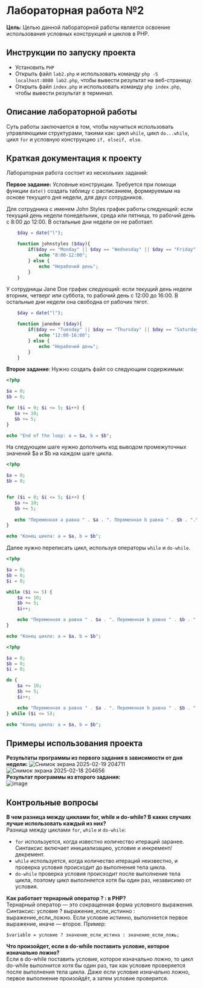# Лабораторная работа №2
**Цель**: Целью данной лабораторной работы является освоение использования условных конструкций и циклов в PHP.

## Инструкции по запуску проекта
- Установить `PHP`
- Открыть файл `lab2.php` и использовать команду `php -S localhost:8080 lab2.php`, чтобы вывести результат на веб-страницу.
- Открыть файл `index.php` и использовать команду `php index.php`, чтобы вывести результат в терминал.
  
## Описание лабораторной работы
Суть работы заключается в том, чтобы научиться использовать управляющими структурами, такими как: цикл `while`, цикл `do...while`, цикл `for` и условную конструкцию `if, elseif, else`.

## Краткая документация к проекту
Лабораторная работа состоит из нескольких заданий: 

**Первое задание:** Условные конструкции. Требуется при помощи функции `date()` создать таблицу с расписанием, формируемым на основе текущего дня недели, для двух сотрудников.  
  
Для сотрудника с именем John Styles график работы следующий: если текущий день недели понедельник, среда или пятница, то рабочий день с 8:00 до 12:00. В остальные дни недели он не работает.
```php
    $day = date("l");

    function johnstyles ($day){
        if($day == "Monday" || $day == "Wednesday" || $day == "Friday"){
            echo "8:00-12:00";
        } else {
            echo "Нерабочий день";
        }
    }
```

У сотрудницы Jane Doe график следующий: если текущий день недели вторник, четверг или суббота, то рабочий день с 12:00 до 16:00. В остальные дни недели она свободна от рабочих тягот.
```php
    $day = date("l");

    function janedoe ($day){
        if($day == "Tuesday" || $day == "Thursday" || $day == "Saturday"){
            echo "12:00-16:00";
        } else {
            echo "Нерабочий день";
        }
    }
```

**Второе задание**: Нужно создать файл со следующим содержимым:
```php
<?php

$a = 0;
$b = 0;

for ($i = 0; $i <= 5; $i++) {
   $a += 10;
   $b += 5;
}

echo "End of the loop: a = $a, b = $b";
```
На следующем шаге нужно дополнить код выводом промежуточных значений $a и $b на каждом шаге цикла.
```php
<?php

$a = 0;
$b = 0;


for ($i = 0; $i <= 5; $i++) {
   $a += 10;
   $b += 5;
   
   echo "Переменная a равна " . $a . ". Переменная b равна " . $b . ".\n";
}

echo "Конец цикла: a = $a, b = $b";
```
Далее нужно переписать цикл, используя операторы `while` и `do-while`.
```php
<?php

$a = 0;
$b = 0;
$i = 0;

while ($i <= 5) {
    $a += 10;
    $b += 5;
    $i++;

    echo "Переменная a равна " . $a . ". Переменная b равна " . $b . ".\n";
}

echo "Конец цикла: a = $a, b = $b";
```
```php
<?php

$a = 0;
$b = 0;
$i = 0;

do {
    $a += 10;
    $b += 5;
    $i++;

    echo "Переменная a равна " . $a . ". Переменная b равна " . $b . ".\n";
} while ($i <= 5);

echo "Конец цикла: a = $a, b = $b";
```

## Примеры использования проекта
**Результаты программы из первого задания в зависимости от дня недели:**
![Снимок экрана 2025-02-19 204711](https://github.com/user-attachments/assets/57637719-4374-4c6b-af60-fefb8fb75162)
![Снимок экрана 2025-02-18 204656](https://github.com/user-attachments/assets/f6f7975d-0a79-4c04-87c1-ab29caf32b04)  
**Результат программы из второго задания:**   
![image](https://github.com/user-attachments/assets/51adb81b-bfd3-430e-a91c-c04a7bd9b366)


## Контрольные вопросы
**В чем разница между циклами for, while и do-while? В каких случаях лучше использовать каждый из них?**  
Разница между циклами `for`, `while` и `do-while`:
- `for` используется, когда известно количество итераций заранее. Синтаксис включает инициализацию, условие и инкремент/декремент.
- `while` используется, когда количество итераций неизвестно, и проверка условия происходит до выполнения тела цикла.
- `do-while` проверка условия происходит после выполнения тела цикла, поэтому цикл выполняется хотя бы один раз, независимо от условия.  

**Как работает тернарный оператор ? : в PHP?**   
Тернарный оператор — это сокращенная форма условного выражения. Синтаксис: условие ? выражение_если_истинно : выражение_если_ложно. Если условие истинно, выполняется первое выражение, иначе — второе. Пример:
```
$variable = условие ? значение_если_истина : значение_если_ложь;
```

**Что произойдет, если в do-while поставить условие, которое изначально ложно?**  
Если в do-while поставить условие, которое изначально ложно, то цикл do-while выполнится хотя бы один раз, так как условие проверяется после выполнения тела цикла. Даже если условие изначально ложно, первое выполнение произойдёт, а затем условие проверится.


